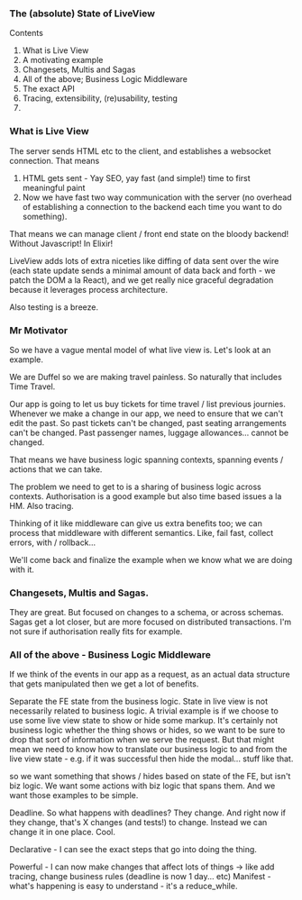 ### The (absolute) State of LiveView

Contents

  1. What is Live View
  2. A motivating example
  3. Changesets, Multis and Sagas
  4. All of the above; Business Logic Middleware
  5. The exact API
  6. Tracing, extensibility, (re)usability, testing
  7.

### What is Live View

The server sends HTML etc to the client, and establishes a websocket connection. That means
  1. HTML gets sent - Yay SEO, yay fast (and simple!) time to first meaningful paint
  2. Now we have fast two way communication with the server (no overhead of establishing a connection to the backend each time you want to do something).

That means we can manage client / front end state on the bloody backend! Without Javascript! In Elixir!

LiveView adds lots of extra niceties like diffing of data sent over the wire (each state update sends a minimal amount of data back and forth - we patch the DOM a la React), and we get really nice graceful degradation because it leverages process architecture.

Also testing is a breeze.

### Mr Motivator

So we have a vague mental model of what live view is. Let's look at an example.

We are Duffel so we are making travel painless. So naturally that includes Time Travel.

Our app is going to let us buy tickets for time travel / list previous journies. Whenever we make a change in our app, we need to ensure that we can't edit the past. So past tickets can't be changed, past seating arrangements can't be changed. Past passenger names, luggage allowances... cannot be changed.

That means we have business logic spanning contexts, spanning events / actions that we can take.


The problem we need to get to is a sharing of business logic across contexts. Authorisation is a good example but also time based issues a la HM. Also tracing.

Thinking of it like middleware can give us extra benefits too; we can process that middleware with different semantics. Like, fail fast, collect errors, with / rollback...

We'll come back and finalize the example when we know what we are doing with it.

### Changesets, Multis and Sagas.

They are great. But focused on changes to a schema, or across schemas. Sagas get a lot closer, but are more focused on distributed transactions. I'm not sure if authorisation really fits for example.

### All of the above - Business Logic Middleware

If we think of the events in our app as a request, as an actual data structure that gets manipulated then we get a lot of benefits.

Separate the FE state from the business logic. State in live view is not necessarily related to business logic. A trivial example is if we choose to use some live view state to show or hide some markup. It's certainly not business logic whether the thing shows or hides, so we want to be sure to drop that sort of information when we serve the request. But that might mean we need to know how to translate our business logic to and from the live view state - e.g. if it was successful then hide the modal... stuff like that.

so we want something that shows / hides based on state of the FE, but isn't biz logic. We want some actions with biz logic that spans them. And we want those examples to be simple.


Deadline. So what happens with deadlines? They change. And right now if they change, that's X changes (and tests!) to change. Instead we can change it in one place. Cool.

Declarative - I can see the exact steps that go into doing the thing.
<!-- This point is really about resolvers in Graphql. Resolvers are not the place for business logic. Neither is absinthe middlewares -->
<!-- Reuse. We have a button click on our UI for an action that there is also a cron job for. So our cron job we want to be able to re-use all of that biz logic. -->
Powerful - I can now make changes that affect lots of things -> like add tracing, change business rules (deadline is now 1 day... etc)
Manifest - what's happening is easy to understand - it's a reduce_while.



























